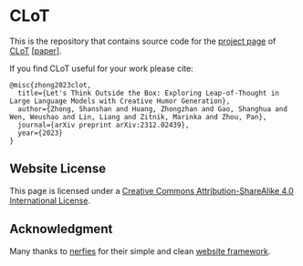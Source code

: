 # CLoT

This is the repository that contains source code for the [project page](https://zhongshsh.github.io/CLoT) of [CLoT](https://github.com/sail-sg/CLoT) [[paper]](https://arxiv.org/pdf/2312.02439.pdf). 

If you find CLoT useful for your work please cite:
```
@misc{zhong2023clot,
  title={Let's Think Outside the Box: Exploring Leap-of-Thought in Large Language Models with Creative Humor Generation},
  author={Zhong, Shanshan and Huang, Zhongzhan and Gao, Shanghua and Wen, Weushao and Lin, Liang and Zitnik, Marinka and Zhou, Pan},
  journal={arXiv preprint arXiv:2312.02439},
  year={2023}
}
```

## Website License
This page is licensed under a <a rel="license" href="http://creativecommons.org/licenses/by-sa/4.0/">Creative Commons Attribution-ShareAlike 4.0 International License</a>.


## Acknowledgment

Many thanks to [nerfies](https://github.com/nerfies) for their simple and clean [website framework](https://github.com/nerfies/nerfies.github.io).
